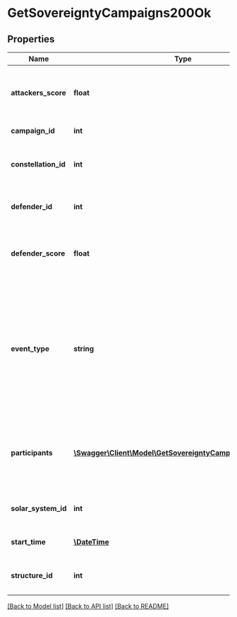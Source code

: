 # GetSovereigntyCampaigns200Ok

## Properties
Name | Type | Description | Notes
------------ | ------------- | ------------- | -------------
**attackers_score** | **float** | Score for all attacking parties, only present in Defense Events. | [optional] 
**campaign_id** | **int** | Unique ID for this campaign. | 
**constellation_id** | **int** | The constellation in which the campaign will take place. | 
**defender_id** | **int** | Defending alliance, only present in Defense Events | [optional] 
**defender_score** | **float** | Score for the defending alliance, only present in Defense Events. | [optional] 
**event_type** | **string** | Type of event this campaign is for. tcu_defense, ihub_defense and station_defense are referred to as \&quot;Defense Events\&quot;, station_freeport as \&quot;Freeport Events\&quot;. | 
**participants** | [**\Swagger\Client\Model\GetSovereigntyCampaignsParticipant[]**](GetSovereigntyCampaignsParticipant.md) | Alliance participating and their respective scores, only present in Freeport Events. | [optional] 
**solar_system_id** | **int** | The solar system the structure is located in. | 
**start_time** | [**\DateTime**](\DateTime.md) | Time the event is scheduled to start. | 
**structure_id** | **int** | The structure item ID that is related to this campaign. | 

[[Back to Model list]](../README.md#documentation-for-models) [[Back to API list]](../README.md#documentation-for-api-endpoints) [[Back to README]](../README.md)



